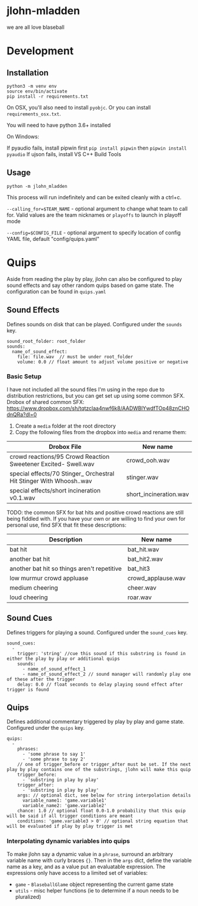 # jlohn-mladden
we are all love blaseball

# Development
## Installation
```
python3 -m venv env
source env/bin/activate
pip install -r requirements.txt
```

On OSX, you'll also need to install `pyobjc`. Or you can install `requirements_osx.txt`.

You will need to have python 3.6+ installed

On Windows:

If pyaudio fails, install pipwin first `pip install pipwin`
then `pipwin install pyaudio`
If ujson fails, install VS C++ Build Tools

## Usage
```
python -m jlohn_mladden
```
This process will run indefinitely and can be exited cleanly with a ctrl+c.

`--calling_for=$TEAM_NAME` - optional argument to change what team to call for. Valid values are the team nicknames or `playoffs` to launch in playoff mode

`--config=$CONFIG_FILE` - optional argument to specify location of config YAML file, default "config/quips.yaml"

# Quips
Aside from reading the play by play, jlohn can also be configured to play sound effects and say other random quips based on game state. The configuration can be found in `quips.yaml`

## Sound Effects
Defines sounds on disk that can be played. Configured under the `sounds` key.
```
sound_root_folder: root_folder
sounds:
  name_of_sound_effect:
    file: file.wav  // must be under root_folder
    volume: 0.0 // float amount to adjust volume positive or negative
```

### Basic Setup
I have not included all the sound files I'm using in the repo due to distribution restrictions, but you can get set up using some common SFX.
Drobox of shared common SFX: https://www.dropbox.com/sh/tqtzclaa4nwf6k8/AADWBlYwdfTOp48znCHOdnQRa?dl=0

1. Create a `media` folder at the root directory
2. Copy the following files from the dropbox into `media` and rename them:

| Drobox File                                                         | New name               |
|---------------------------------------------------------------------|------------------------|
| crowd reactions/95 Crowd Reaction Sweetener Excited- Swell.wav      | crowd_ooh.wav          |
| special effects/70 Stinger_ Orchestral Hit Stinger With Whoosh..wav | stinger.wav            |
| special effects/short incineration v0.1.wav                         | short_incineration.wav |

TODO: the common SFX for bat hits and positive crowd reactions are still being fiddled with.
If you have your own or are willing to find your own for personal use, find SFX that fit these descriptions:

| Description                                 | New name           |
|---------------------------------------------|--------------------|
| bat hit                                     | bat_hit.wav        |
| another bat hit                             | bat_hit2.wav       |
| another bat hit so things aren't repetitive | bat_hit3           |
| low murmur crowd appluase                   | crowd_applause.wav |
| medium cheering                             | cheer.wav          |
| loud cheering                               | roar.wav           |

## Sound Cues
Defines triggers for playing a sound. Configured under the `sound_cues` key.
```
sound_cues:
  -
    trigger: 'string' //cue this sound if this substring is found in either the play by play or additional quips
    sounds:
      - name_of_sound_effect_1
      - name_of_sound_effect_2 // sound manager will randomly play one of these after the trigger
    delay: 0.0 // float seconds to delay playing sound effect after trigger is found
```

## Quips
Defines additional commentary triggered by play by play and game state. Configured under the `quips` key.
```
quips:
  -
    phrases:
      - 'some phrase to say 1'
      - 'some phrase to say 2'
    // one of trigger_before or trigger_after must be set. If the next play by play contains one of the substrings, jlohn will make this quip
    trigger_before:
      - 'substring in play by play'
    trigger_after:
      - 'substring in play by play'
    args: // optional dict, see below for string interpolation details
      variable_name1: 'game.variable1'
      variable_name2: 'game.variable2'
    chance: 1.0 // optional float 0.0-1.0 probability that this quip will be said if all trigger conditions are meant
    conditions: 'game.variable3 > 0' // optional string equation that will be evaluated if play by play trigger is met
```
### Interpolating dynamic variables into quips
To make jlohn say a dynamic value in a `phrase`, surround an arbitrary variable name with curly braces `{}`. Then in the `args` dict, define the variable name as a key, and as a value put an evaluatable expression. The expressions only have access to a limited set of variables:
* `game` - `BlaseballGlame` object representing the current game state
* `utils` - misc helper functions (ie to determine if a noun needs to be pluralized)
